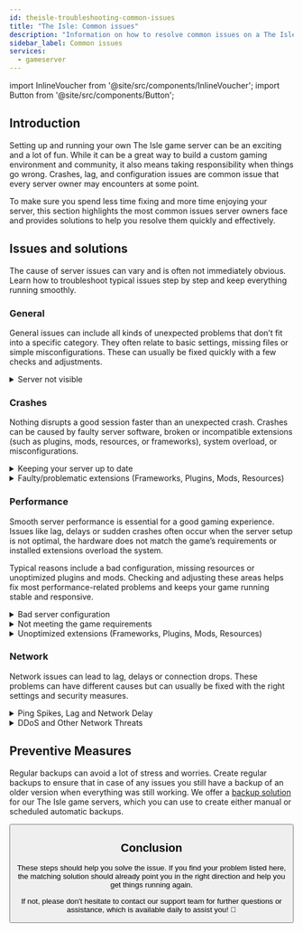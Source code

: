 ```yaml
---
id: theisle-troubleshooting-common-issues
title: "The Isle: Common issues"
description: "Information on how to resolve common issues on a The Isle server from ZAP-Hosting - ZAP-Hosting.com documentation"
sidebar_label: Common issues
services:
  - gameserver
---
```


import InlineVoucher from '@site/src/components/InlineVoucher';
import Button from '@site/src/components/Button';

## Introduction

Setting up and running your own The Isle game server can be an exciting and a lot of fun. While it can be a great way to build a custom gaming environment and community, it also means taking responsibility when things go wrong. Crashes, lag, and configuration issues are common issue that every server owner may encounters at some point.

To make sure you spend less time fixing and more time enjoying your server, this section highlights the most common issues server owners face and provides solutions to help you resolve them quickly and effectively.


<InlineVoucher />



## Issues and solutions

The cause of server issues can vary and is often not immediately obvious. Learn how to troubleshoot typical issues step by step and keep everything running smoothly.

### General
General issues can include all kinds of unexpected problems that don’t fit into a specific category. They often relate to basic settings, missing files or simple misconfigurations. These can usually be fixed quickly with a few checks and adjustments.

<details>
  <summary>Server not visible</summary>

A lack of visibility of the server can occur if the initialization was not completed successfully. This may for example be due to a faulty configuration or corrupted files. Further information can usually be traced in the server console or log files. Apart from this, it should be ensured that no incorrect filter settings are used in the server list, which would ensure that the server is not displayed.

</details>


### Crashes

Nothing disrupts a good session faster than an unexpected crash. Crashes can be caused by faulty server software, broken or incompatible extensions (such as plugins, mods, resources, or frameworks), system overload, or misconfigurations. 

<details>
  <summary>Keeping your server up to date</summary>

Running your game server on the latest version is essential for stability, security, and compatibility. Game updates, framework changes, or modifications to third-party tools can lead to serious issues if your server version is outdated.

An outdated game server may experience crashes, unexpected behavior, or even fail to start entirely.

![img](https://screensaver01.zap-hosting.com/index.php/s/JXLHyHeMJqErHLJ/preview)


</details>

<details>
  <summary>Faulty/problematic extensions (Frameworks, Plugins, Mods, Resources)</summary>

Crashes can often be caused by faulty or outdated extensions. Whether it’s a framework, plugin, mod or resource, problems can arise if an extension is not compatible with the latest game version or contains bugs in its code.

This may lead to unexpected server crashes, freezes or errors, especially when several problematic extensions interact. If you suspect that an extension is the cause, try disabling it temporarily and check if your server stays stable without it. This is a simple way to identify which extension is creating issues.

Make sure that all extensions you use are up to date, actively maintained and tested for compatibility with the current version of your game to avoid crashes and downtime.

To isolate the root cause of crash issues, it's often helpful to disable additional content temporarily. Start with a minimal setup and check whether the problem persists. If the issue disappears, gradually reintroduce extensions, mods, or resources one by one testing after each step. This incremental approach helps identify the specific element causing trouble. This method not only narrows down potential culprits efficiently but also ensures your troubleshooting is based on evidence rather than assumptions.

</details>

### Performance

Smooth server performance is essential for a good gaming experience. Issues like lag, delays or sudden crashes often occur when the server setup is not optimal, the hardware does not match the game’s requirements or installed extensions overload the system.

Typical reasons include a bad configuration, missing resources or unoptimized plugins and mods. Checking and adjusting these areas helps fix most performance-related problems and keeps your game running stable and responsive.

<details>
  <summary>Bad server configuration</summary>

Incorrect or poorly adjusted server settings can lead to higher resource usage and cause performance problems like lag or stuttering. Make sure your configuration values match the recommended settings for your game and server size. Review and adjust them if needed to keep your server running as efficiently as possible.

You can change your configuration through the available settings in the **Settings** section  or directly in the configuration files under **Configs** of your web interface.

</details>

<details>
  <summary>Not meeting the game requirements</summary>

To ensure your game server runs smoothly and reliably, it is essential to choose a configuration that matches the needs of your planned project. Requirements can vary greatly depending on the game, the use of extensions such as mods, plugins, or resources, and the expected number of players.

ZAP-Hosting provides a recommended minimum configuration during the ordering process. These suggestions are based on typical use cases and are designed to help you avoid common performance issues such as lag, crashes, or long loading times.

![img](https://screensaver01.zap-hosting.com/index.php/s/87ADJdwNAXxXxdk/preview)

Please make sure to follow these recommendations or scale up if needed to ensure optimal stability and the best possible experience for you and your players. This is a minimum recommendation. 

Depending on the scope of your project and the amount of additional content, the required resources may already be higher from the start or increase over time. In such cases, upgrading your game server package is a straightforward way to ensure continued performance and stability.

</details>

<details>
  <summary>Unoptimized extensions (Frameworks, Plugins, Mods, Resources)</summary>

Not all extensions are created with performance in mind. Whether it's a framework, plugin, mod, or resource, poor implementation can lead to significant performance issues on your server. In many cases, the intended functionality may work but the way it's executed is inefficient, overly complex or causes unnecessary load on server resources.

This can result in high CPU usage, memory leaks, lag, or even crashes, especially when multiple unoptimized components interact. Always ensure that extensions are actively maintained, well-documented, and tested for performance. When in doubt, consult community feedback or monitor server performance to identify problematic elements.

To isolate the root cause of performance issues, it's often helpful to disable additional content temporarily. Start with a minimal setup and check whether the problem persists. If the issue disappears, gradually reintroduce extensions, mods, or resources one by one testing after each step. This incremental approach helps identify the specific element causing trouble, whether it's a conflict, memory leak, or excessive resource usage.

This method not only narrows down potential culprits efficiently but also ensures your troubleshooting is based on evidence rather than assumptions.

</details>



### Network
Network issues can lead to lag, delays or connection drops. These problems can have different causes but can usually be fixed with the right settings and security measures.

<details>
  <summary>Ping Spikes, Lag and Network Delay</summary>

Ping spikes, lag, and network delays are usually the result of limited server resources, such as insufficient CPU power, RAM, or bandwidth.

They can also occur when the server is overloaded by a high player count or resource-intensive scripts and plugins. Network related issues like poor routing, external overloading, or hosting the server far from the player base can further increase latency. 

Additionally, background processes, unstable internet connections, packet loss, and outdated or misconfigured server software can all contribute to noticeable performance problems during gameplay.

If you're experiencing lag or high ping on your server, there are a few simple steps you can take to improve performance. First, make sure your server meets or exceeds the recommended specifications for your game and project. Choosing a server location close to your player base can also help reduce latency.

If you suspect that routing problems or external network issues are causing delays, don’t hesitate to contact our support team. They will help you analyze the situation and find the best possible solution.


</details>

<details>
  <summary>DDoS and Other Network Threats</summary>

Game servers can occasionally become targets of malicious network activity, most notably Distributed Denial of Service (DDoS) attacks. These attacks flood the server with excessive traffic, causing lag, connection loss, or even complete downtime. In other cases, attackers may attempt to exploit network vulnerabilities or disrupt server stability through repeated connection attempts or unusual data patterns.

While most of these threats are beyond the control of the average user, ZAP-Hosting provides built-in protection and mitigation systems to shield your server from common and advanced attacks. If you suspect your server is being targeted which causes any issues, contact our support team for assistance and further guidance.

</details>






## Preventive Measures 

Regular backups can avoid a lot of stress and worries. Create regular backups to ensure that in case of any issues you still have a backup of an older version when everything was still working. We offer a [backup solution](gameserver-backups.md) for our The Isle game servers, which you can use to create either manual or scheduled automatic backups. 



<Button label="Access ZAP-Storage" link="https://zap-hosting.com/en/customer/home/storage/" block/>






## Conclusion

These steps should help you solve the issue. If you find your problem listed here, the matching solution should already point you in the right direction and help you get things running again. 

If not, please don't hesitate to contact our support team for further questions or assistance, which is available daily to assist you! 🙂
